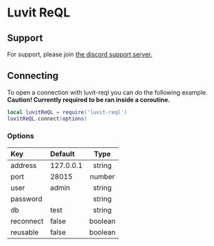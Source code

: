 # Luvit ReQL

## Support
For support, please join [the discord support server.](https://discord.gg/n6DUK36)

## Connecting
To open a connection with luvit-reql you can do the following example.  
**Caution! Currently required to be ran inside a coroutine.**
```lua
local luvitReQL = require('luvit-reql')
luvitReQL.connect(options)
```

### Options
| Key       | Default   | Type     |
|:--------- |:--------- |:--------:|
| address   | 127.0.0.1 | string   |
| port      | 28015     | number   |
| user      | admin     | string   |
| password  |           | string   |
| db        | test      | string   |
| reconnect | false     | boolean  |
| reusable  | false     | boolean  |
